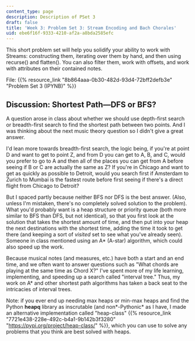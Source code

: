 ```yaml
---
content_type: page
description: Description of PSet 3
draft: false
title: 'Week 3: Problem Set 3: Stream Encoding and Bach Chorales'
uid: ebe6f16f-9333-4210-af2a-a8bda2585efc
---
```

This short problem set will help you solidify your ability to work with Streams: constructing them, iterating over them by hand, and then using recurse() and flatten(). You can also filter them, work with offsets, and work with attributes on their contained notes.

File: {{% resource_link "8b864aaa-0b30-482d-93d4-72bff2defb3e" "Problem Set 3 (IPYNB)" %}}

## Discussion: Shortest Path—DFS or BFS?

A question arose in class about whether we should use depth-first search or breadth-first search to find the shortest path between two points. And I was thinking about the next music theory question so I didn't give a great answer.

I'd lean more towards breadth-first search, the logic being, if you're at point D and want to get to point Z, and from D you can get to A, B, and C, would you prefer to go to A and then all of the places you can get from A before seeing if B or C are actually the same as Z? If you're in Chicago and want to get as quickly as possible to Detroit, would you search first if Amsterdam to Zurich to Mumbai is the fastest route before first seeing if there's a direct flight from Chicago to Detroit?

But I spaced partly because neither BFS nor DFS is the best answer. (Also, unless I'm mistaken, there's no completely solved solution to the problem). What you'd probably want is a heap structure or priority queue (both more similar to BFS than DFS, but not identical), so that you first look at the solution that takes the shortest amount of time, and then put into your heap the next destinations with the shortest time, adding the time it took to get there (and keeping a sort of *visited* set to see what you've already seen). Someone in class mentioned using an A\* (A-star) algorithm, which could also speed up the work.

Because musical notes (and measures, etc.) have both a start and an end time, and we often want to answer questions such as "What chords are playing at the same time as Chord X?" I've spent more of my life learning, implementing, and speeding up a search called "interval tree." Thus, my work on A\* and other shortest path algorithms has taken a back seat to the intricacies of interval trees.

Note: if you ever end up needing max heaps or min-max heaps and find the Python **heapq** library as inscrutable (and non*\-Pythonic* as I have, I made an alternative implementation called "heap-class" {{% resource_link "7721e438-228e-492c-b4a1-9b142b3f3280" "https://pypi.org/project/heap-class/" %}}, which you can use to solve any problems that you think are best solved with heaps.